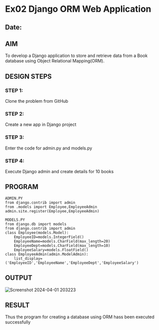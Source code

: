 # Ex02 Django ORM Web Application
## Date: 

## AIM
To develop a Django application to store and retrieve data from a Book database using Object Relational Mapping(ORM).

## DESIGN STEPS

### STEP 1:
Clone the problem from GitHub

### STEP 2:
Create a new app in Django project

### STEP 3:
Enter the code for admin.py and models.py

### STEP 4:
Execute Django admin and create details for 10 books

## PROGRAM
```
ADMIN.PY
from django.contrib import admin
from .models import Employee,EmployeeAdmin
admin.site.register(Employee,EmployeeAdmin)

MODELS.PY
from django.db import models
from django.contrib import admin
class Employee(models.Model):
    EmployeeID=models.IntegerField()
    EmployeeName=models.CharField(max_length=20)
    EmployeeDept=models.CharField(max_length=10)
    EmployeeSalary=models.FloatField()
class EmployeeAdmin(admin.ModelAdmin):
    list_display=('EmployeeID','EmployeeName','EmployeeDept','EmployeeSalary')    
```

## OUTPUT
![Screenshot 2024-04-01 203223](https://github.com/NamithaS2710/ORM/assets/133190822/371e5ba7-0071-4af5-af06-afd9890f0521)

## RESULT
Thus the program for creating a database using ORM hass been executed successfully
